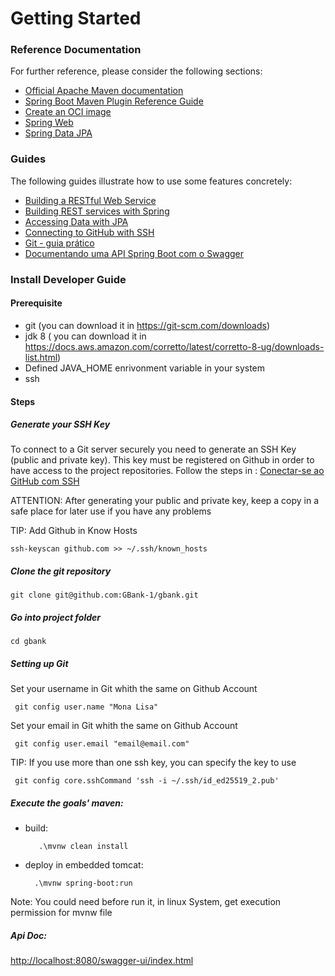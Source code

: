 # Getting Started

### Reference Documentation
For further reference, please consider the following sections:

* [Official Apache Maven documentation](https://maven.apache.org/guides/index.html)
* [Spring Boot Maven Plugin Reference Guide](https://docs.spring.io/spring-boot/docs/2.5.6/maven-plugin/reference/html/)
* [Create an OCI image](https://docs.spring.io/spring-boot/docs/2.5.6/maven-plugin/reference/html/#build-image)
* [Spring Web](https://docs.spring.io/spring-boot/docs/2.5.6/reference/htmlsingle/#boot-features-developing-web-applications)
* [Spring Data JPA](https://docs.spring.io/spring-boot/docs/2.5.6/reference/htmlsingle/#boot-features-jpa-and-spring-data)

### Guides
The following guides illustrate how to use some features concretely:

* [Building a RESTful Web Service](https://spring.io/guides/gs/rest-service/)
* [Building REST services with Spring](https://spring.io/guides/tutorials/bookmarks/)
* [Accessing Data with JPA](https://spring.io/guides/gs/accessing-data-jpa/)
* [Connecting to GitHub with SSH](https://docs.github.com/en/authentication/connecting-to-github-with-ssh)
* [Git - guia prático](http://rogerdudler.github.io/git-guide/index.pt_BR.html)
* [Documentando uma API Spring Boot com o Swagger](https://www.treinaweb.com.br/blog/documentando-uma-api-spring-boot-com-o-swagger)


### Install Developer Guide

#### Prerequisite

- git (you can download it in https://git-scm.com/downloads)
- jdk 8 ( you can download it in https://docs.aws.amazon.com/corretto/latest/corretto-8-ug/downloads-list.html)
- Defined JAVA_HOME enrivonment variable in your system
- ssh 


#### Steps

##### Generate your SSH Key

To connect to a Git server securely you need to generate an SSH Key (public and private key). This key must be registered on Github in order to have access to the project repositories. Follow the steps in : [Conectar-se ao GitHub com SSH](https://docs.github.com/pt/authentication/connecting-to-github-with-ssh)

ATTENTION: After generating your public and private key, keep a copy in a safe place for later use if you have any problems

TIP: Add Github in Know Hosts

    ssh-keyscan github.com >> ~/.ssh/known_hosts

  ##### Clone the git repository
  
    git clone git@github.com:GBank-1/gbank.git
  
  ##### Go into project folder
  
    cd gbank
  
  
  ##### Setting up Git
  
   Set your username in Git whith the same on Github Account
   
     git config user.name "Mona Lisa"
    
   Set your email in Git whith the same on Github Account
    
     git config user.email "email@email.com"
  
   TIP: If you use more than one ssh key, you can specify the key to use
  
     git config core.sshCommand 'ssh -i ~/.ssh/id_ed25519_2.pub'
  
  ##### Execute the goals' maven:
  
  - build:
  
           .\mvnw clean install 
  
  - deploy in embedded tomcat:
  
          .\mvnw spring-boot:run
  
  Note: You could need before run it, in linux System, get execution permission for mvnw file
  
  
  
  ##### Api Doc:
  
  [http://localhost:8080/swagger-ui/index.html](http://localhost:8080/swagger-ui/index.html)





